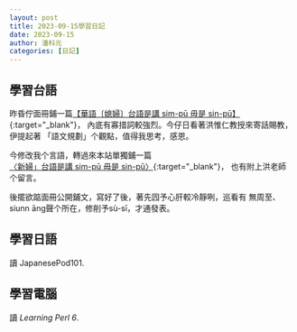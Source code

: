 ```yaml
---
layout: post
title: 2023-09-15學習日記
date: 2023-09-15
author: 潘科元
categories: [日記]
---
```

## 學習台語

昨昏佇面冊鋪一篇[【華語〔媳婦〕台語是講 sim-pū 毋是 sin-pū】](https://www.facebook.com/khoguan/posts/pfbid029Fn8449UJzRnv7k2u3V7UTg8nrPhBugo3f7h2VcvV5JwvineLLPqPkCaRhzAnC8Vl){:target="_blank"}，
內底有寡措詞較強烈。今仔日看著洪惟仁教授來寄話賜教，伊提起著
「語文規劃」个觀點，值得我思考，感恩。

今修改我个言語，轉過來本站單獨鋪一篇[〈新婦」台語是講 sim-pū 毋是 sin-pū〉](/posts/新婦台語實音/){:target="_blank"}，
也有附上洪老師个留言。

後擺欲踮面冊公開鋪文，寫好了後，著先囥予心肝較冷靜咧，巡看有 無周至、
siunn āng聲个所在，修削予sù-sī，才通發表。

## 學習日語

讀 JapanesePod101.

## 學習電腦

讀 *Learning Perl 6*.
